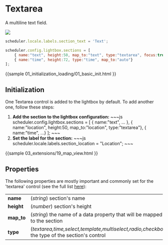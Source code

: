 Textarea
======================================
A multiline text field.

<img src="textarea_editor.png"/>

~~~js
scheduler.locale.labels.section_text = 'Text';

scheduler.config.lightbox.sections = [
	{ name:"text", height:50, map_to:"text", type:"textarea", focus:true },
	{ name:"time", height:72, type:"time", map_to:"auto"}
];
~~~

{{sample
	01_initialization_loading/01_basic_init.html
}}

Initialization
-----------------------
One Textarea control is added to the lightbox by default. To add another one, follow these steps:
<ol>
    <li><b>Add the section to the lightbox configuration:</b>
~~~js
scheduler.config.lightbox.sections = [
	{ name:"text", ... },
   	{ name:"location", height:50, map_to:"location", type:"textarea"},
	{ name:"time", ...}
];
~~~
	</li>
    <li><b>Set the label for the section:</b>
~~~js
scheduler.locale.labels.section_location = "Location";
~~~
	</li>
</ol>

        

{{sample
	03_extensions/19_map_view.html
}}

Properties
---------------------------------------------
The following properties are mostly important and commonly set for the 'textarea' control (see the full list <a href="api/scheduler_lightbox_config.md">here</a>):

<table class="webixdoc_links">
	<tbody>
    	<tr>
			<td class="webixdoc_links0"><b>name</b></td>
			<td>(<i>string</i>) section's name </td>
		</tr>
        <tr>
			<td class="webixdoc_links0"><b>height</b></td>
			<td>(<i>number</i>) section's height</td>
		</tr>
        <tr>
			<td class="webixdoc_links0"><b>map_to</b></td>
			<td>(<i>string</i>) the name of a data property that will be mapped to the section</td>
		</tr>
        <tr>
			<td class="webixdoc_links0"><b>type</b></td>
			<td>(<i>textarea,time,select,template,multiselect,radio,checkbox</i>) the type of the section's control</td>
		</tr>
    </tbody>
</table>